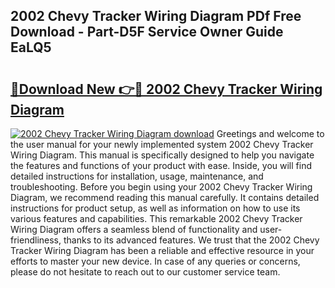 ## 2002 Chevy Tracker Wiring Diagram PDf Free Download - Part-D5F Service Owner Guide EaLQ5

# <h2><a href="http://dfk9hg6.blite.top/?on=2002+Chevy+Tracker+Wiring+Diagram">🔗Download New 👉🔴 2002 Chevy Tracker Wiring Diagram</a></h2>

[![2002 Chevy Tracker Wiring Diagram download](https://i.imgur.com/lujVjoI.png)](http://dfk9hg6.blite.top/?on=2002+Chevy+Tracker+Wiring+Diagram)
Greetings and welcome to the user manual for your newly implemented system 2002 Chevy Tracker Wiring Diagram. This manual is specifically designed to help you navigate the features and functions of your product with ease. Inside, you will find detailed instructions for installation, usage, maintenance, and troubleshooting. Before you begin using your 2002 Chevy Tracker Wiring Diagram, we recommend reading this manual carefully. It contains detailed instructions for product setup, as well as information on how to use its various features and capabilities. This remarkable 2002 Chevy Tracker Wiring Diagram offers a seamless blend of functionality and user-friendliness, thanks to its advanced features. We trust that the 2002 Chevy Tracker Wiring Diagram has been a reliable and effective resource in your efforts to master your new device. In case of any queries or concerns, please do not hesitate to reach out to our customer service team.
